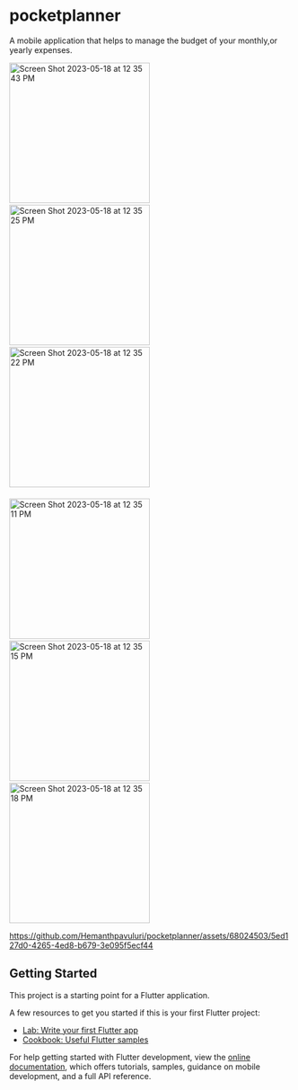 # pocketplanner

A mobile application that helps to manage the budget of your monthly,or yearly expenses.


<img width="250" alt="Screen Shot 2023-05-18 at 12 35 43 PM" src="https://github.com/Hemanthpavuluri/pocketplanner/assets/68024503/98aea7a6-d802-44ad-9a54-6490e7008a00">
&nbsp&nbsp


<img width="250" alt="Screen Shot 2023-05-18 at 12 35 25 PM" src="https://github.com/Hemanthpavuluri/pocketplanner/assets/68024503/ab622393-2aea-49ac-b052-9e79b1aefe62">
&nbsp&nbsp

<img width="250" alt="Screen Shot 2023-05-18 at 12 35 22 PM" src="https://github.com/Hemanthpavuluri/pocketplanner/assets/68024503/67e3ed32-15ab-4738-a20a-cce002074e55">
&nbsp&nbsp
<br><br>

<img width="250" alt="Screen Shot 2023-05-18 at 12 35 11 PM" src="https://github.com/Hemanthpavuluri/pocketplanner/assets/68024503/db4b8c50-39b0-44aa-bceb-cb8ca8e7d3ba">
&nbsp&nbsp

<img width="250" alt="Screen Shot 2023-05-18 at 12 35 15 PM" src="https://github.com/Hemanthpavuluri/pocketplanner/assets/68024503/89f7dc2c-9124-49bc-aa21-fb14f33a8c39">
&nbsp&nbsp

<img width="250" alt="Screen Shot 2023-05-18 at 12 35 18 PM" src="https://github.com/Hemanthpavuluri/pocketplanner/assets/68024503/e76fa9e9-64a3-46d5-8e0d-e6ea36c92d84">

https://github.com/Hemanthpavuluri/pocketplanner/assets/68024503/5ed127d0-4265-4ed8-b679-3e095f5ecf44



## Getting Started

This project is a starting point for a Flutter application.

A few resources to get you started if this is your first Flutter project:

- [Lab: Write your first Flutter app](https://docs.flutter.dev/get-started/codelab)
- [Cookbook: Useful Flutter samples](https://docs.flutter.dev/cookbook)

For help getting started with Flutter development, view the
[online documentation](https://docs.flutter.dev/), which offers tutorials,
samples, guidance on mobile development, and a full API reference.
